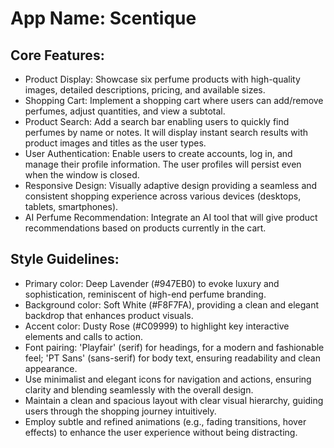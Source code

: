 # **App Name**: Scentique

## Core Features:

- Product Display: Showcase six perfume products with high-quality images, detailed descriptions, pricing, and available sizes.
- Shopping Cart: Implement a shopping cart where users can add/remove perfumes, adjust quantities, and view a subtotal.
- Product Search: Add a search bar enabling users to quickly find perfumes by name or notes. It will display instant search results with product images and titles as the user types.
- User Authentication: Enable users to create accounts, log in, and manage their profile information. The user profiles will persist even when the window is closed.
- Responsive Design: Visually adaptive design providing a seamless and consistent shopping experience across various devices (desktops, tablets, smartphones).
- AI Perfume Recommendation: Integrate an AI tool that will give product recommendations based on products currently in the cart. 

## Style Guidelines:

- Primary color: Deep Lavender (#947EB0) to evoke luxury and sophistication, reminiscent of high-end perfume branding.
- Background color: Soft White (#F8F7FA), providing a clean and elegant backdrop that enhances product visuals.
- Accent color: Dusty Rose (#C09999) to highlight key interactive elements and calls to action.
- Font pairing: 'Playfair' (serif) for headings, for a modern and fashionable feel; 'PT Sans' (sans-serif) for body text, ensuring readability and clean appearance.
- Use minimalist and elegant icons for navigation and actions, ensuring clarity and blending seamlessly with the overall design.
- Maintain a clean and spacious layout with clear visual hierarchy, guiding users through the shopping journey intuitively.
- Employ subtle and refined animations (e.g., fading transitions, hover effects) to enhance the user experience without being distracting.